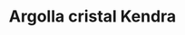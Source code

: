 ---
title: Argolla cristal Kendra
date: 
draft: false

# descripcion
description : Argolla cristal chica doble

materials: Plata 925

color: Cristal

dimensions: 1,2cm

code: 01-11-0074

type: "Aros"

categories: []

price: $1.650,00

price_eftvo: $1.400,00

# Images
# first image will be shown in the product page
images:
  # - image: "images/path_to_image"
  # La ubicacion de las imagenes es imagenes/Aros/Aros.Argollas/01-11-0074-argolla-cristal-kendra
  - image: "./images/aros/argollas/01-11-0074-argolla-cristal-chica-doble_a.JPG"
  - image: "./images/aros/argollas/01-11-0074-argolla-cristal-chica-doble_b.JPG"
---